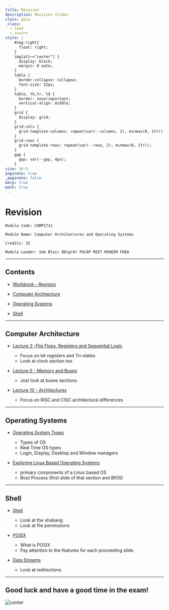 ```yaml
---
title: Revision
description: Revision slides
class: gaia
_class:
  - lead
  - invert
style: |
    #img-right{
      float: right;
    }
    img[alt~="center"] {
      display: block;
      margin: 0 auto;
    }
    table {
      border-collapse: collapse;
      font-size: 22px;
    }
    table, th,tr, td {
      border: none!important;
      vertical-align: middle;
    }
    grid {
      display: grid;
    }
    grid-cols {
      grid-template-columns: repeat(var(--columns, 2), minmax(0, 1fr));
    }
    grid-rows {
      grid-template-rows: repeat(var(--rows, 2), minmax(0, 1fr));
    }
    gap {
      gap: var(--gap, 4px);
    }
size: 16:9
paginate: true
_paginate: false
marp: true
math: true
---
```


# Revision

    Module Code: COMP1712

    Module Name: Computer Architectures and Operating Systems

    Credits: 15

    Module Leader: Seb Blair BEng(H) PGCAP MIET MIHEEM FHEA

---

## Contents

- [Workbook - Revision](https://teachingmaterial.github.io/COMP1712_Exercises/Revision/Revision.html)

- [Computer Architecture](#computer-architecture)

- [Operating Systems](#operating-systems)

- [Shell](#shell)

---

## Computer Architecture


- [Lecture 3 -Flip Flops, Registers and Sequential Logic](https://moodlecurrent.gre.ac.uk/pluginfile.php/4106923/mod_resource/content/2/com%201712_lecture3_Register.pdf) 
  - Focus on bit registers and Tri-states
  - Look at clock section too

-  [Lecture 5 - Memory and Buses](https://moodlecurrent.gre.ac.uk/mod/resource/view.php?id=2557143)
     - Just look at buses sections.

- [Lecture 10 - Architectures](https://moodlecurrent.gre.ac.uk/mod/resource/view.php?id=2557230)
  - Focus on RISC and CISC architectural differences



---

## Operating Systems

- [Operating System Types](https://teachingmaterial.github.io/COMP1712_Lectures/content/OSTypes/OSTypes.html#1)
  - Types of OS
  - Real Time OS types
  - Login, Display, Desktop and Window managers
  
- [Exploring Linux Based Operating Systems](https://teachingmaterial.github.io/COMP1712_Lectures/content/ExploringLinuxBasedOSs/ExploringLinuxBasedOSs.html)
  - primary components of a Linux based OS
  - Boot Process (first slide of that section and BIOS)

---

## Shell


- [Shell](https://teachingmaterial.github.io/COMP1712_Lectures/content/Bash/Bash.html)
  - Look at the shebang
  - Look at file permissions

- [POSIX](https://teachingmaterial.github.io/COMP1712_Lectures/content/POSIX/POSIX.html)
  - What is POSIX
  - Pay attention to the features for each proceeding slide.

- [Data Streams](https://teachingmaterial.github.io/COMP1712_Lectures/content/DataStreams/DataStreams.html#9)
  - Look at redirections

----

## Good luck and have a good time in the exam!
  
![center](https://i.chzbgr.com/full/9029005056/h761B7854/photo-of-jake-gyllenhaal-situation-youre-in-when-taking-an-exam-and-see-the-first-question)